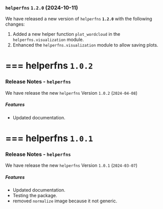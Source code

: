 ### `helperfns` **`1.2.0`** (2024-10-11)

We have released a new version of `helperfns` **`1.2.0`** with the following changes:

1. Added a new helper function `plot_wordcloud` in the `helperfns.visualization` module.
2. Enhanced the `helperfns.visualization` module to allow saving plots.

===
helperfns **`1.0.2`**
===

### Release Notes - `helperfns`

We have release the new `helperfns` Version `1.0.2` (`2024-04-08`)

##### Features

- Updated documentation.

===
helperfns **`1.0.1`**
===

### Release Notes - `helperfns`

We have release the new `helperfns` Version `1.0.1` (`2024-03-07`)

##### Features

- Updated documentation.
- Testing the package.
- removed `normalize` image because it not generic.
